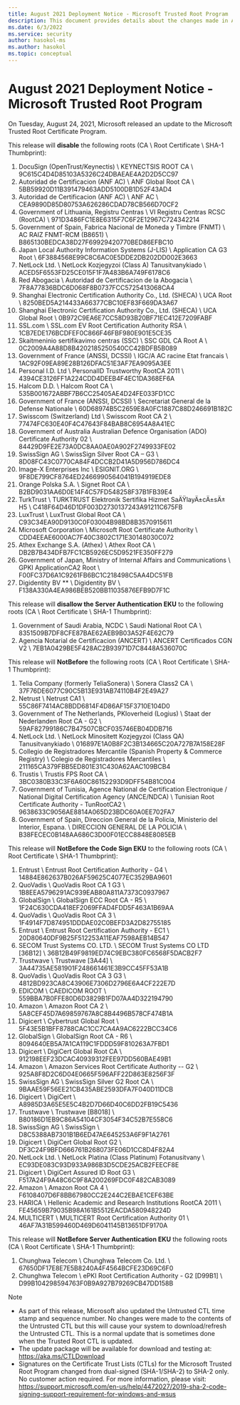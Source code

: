 ```yaml
---
title: August 2021 Deployment Notice - Microsoft Trusted Root Program 
description: This document provides details about the changes made in August 2021 to the root store.
ms.date: 6/3/2022
ms.service: security
author: hasokol-ms
ms.author: hasokol
ms.topic: conceptual
---
```


# August 2021 Deployment Notice - Microsoft Trusted Root Program 

On Tuesday, August 24, 2021, Microsoft released an update to the Microsoft Trusted Root Certificate Program.

This release will **disable** the following roots (CA \ Root Certificate \ SHA-1 Thumbprint):
1. DocuSign (OpenTrust/Keynectis)	\\ KEYNECTSIS ROOT CA	\\ 9C615C4D4D85103A5326C24DBAEAE4A2D2D5CC97
2. Autoridad de Certificacion (ANF AC)	\\ ANF Global Root CA	\\ 5BB59920D11B391479463ADD5100DB1D52F43AD4
3. Autoridad de Certificacion (ANF AC)	\\ ANF AC	\\ CEA9890D85D80753A626286CDAD78CB566D70CF2
4. Government of Lithuania, Registru Centras	\\ VI Registru Centras RCSC (RootCA)	\\ 971D3486FC1E8E6315F7C6F2E12967C724342214
5. Government of Spain, Fabrica Nacional de Moneda y Timbre (FNMT)	\\ AC RAIZ FNMT-RCM (B8651)	\\ B865130BEDCA38D27F69929420770BED86EFBC10
6. Japan Local Authority Information Systems (J-LIS)	\\ Application CA G3 Root	\\ 6F3884568E99C8C6AC0E5DDE2DB202DD002E3663
7. NetLock Ltd.	\\ NetLock Kozjegyzoi (Class A) Tanusitvanykiado	\\ ACED5F6553FD25CE015F1F7A483B6A749F6178C6
8. Red Abogacia	\\ Autoridad de Certificacion de la Abogacia	\\ 7F8A77836BDC6D068F8B0737FCC5725413068CA4
9. Shanghai Electronic Certification Authority Co., Ltd. (SHECA)	\\ UCA Root	\\ 8250BED5A214433A66377CBC10EF83F669DA3A67
10. Shanghai Electronic Certification Authority Co., Ltd. (SHECA)	\\ UCA Global Root	\\ 0B972C9EA6E7CC58D93B20BF71EC412E7209FABF
11. SSL.com	\\ SSL.com EV Root Certification Authority RSA	\\ 1CB7EDE176BCDFEF0C866F46FBF980E901E5CE35
12. Skaitmeninio sertifikavimo centras (SSC)	\\ SSC GDL CA Root A	\\ 0C2009A4A88D8B4202185250540CC42BDFB5B089
13. Government of France (ANSSI, DCSSI)	\\ IGC/A AC racine Etat francais	\\ 1AC92F09EA89E28B126DFAC51E3AF7EA9095A3EE
14. Personal I.D. Ltd	\\ PersonalID Trustworthy RootCA 2011	\\ 4394CE3126FF1A224CDD4DEEB4F4EC1DA368EF6A
15. Halcom D.D.	\\ Halcom Root CA	\\ 535B001672ABBF7B6CC25405AE4D24FE033FD1CC
16. Government of France (ANSSI, DCSSI)	\\ Secretariat General de la Defense Nationale	\\ 60D68974B5C2659E8A0FC1887C88D246691B182C
17. Swisscom (Switzerland) Ltd	\\ Swisscom Root CA 2	\\ 77474FC630E40F4C47643F84BAB8C6954A8A41EC
18. Government of Australia	Australian Defence Organisation (ADO) Certificate Authority 02	\\ 84429D9FE2E73A0DC8AA0AE0A902F2749933FE02
19. SwissSign AG	\\ SwissSign Silver Root CA – G3	\\ 8D08FC43C0770CA84F4DCCB2D41A5D956D786DC4
20. Image-X Enterprises Inc	\\ ESIGNIT.ORG	\\ 9F8DE799CF8764ED2466990564041B194919EDE8
21. Orange Polska S.A.	\\ Signet Root CA	\\ B2BD9031AA6D0E14F4C57FD548258F37B1FB39E4
22. TurkTrust	\\ TURKTRUST Elektronik Sertifika Hizmet SaÄŸlayÄ±cÄ±sÄ± H5	\\ C418F64D46D1DF003D2730137243A91211C675FB
23. LuxTrust	\\ LuxTrust Global Root CA	\\ C93C34EA90D9130C0F03004B98BD8B3570915611
24. Microsoft Corporation	\\ Microsoft Root Certificate Authority	\\ CDD4EEAE6000AC7F40C3802C171E30148030C072
25. Athex Exchange S.A. (Athex)	\\ Athex Root CA	\\ DB2B7B434DFB7FC1CB5926EC5D9521FE350FF279
26. Government of Japan, Ministry of Internal Affairs and Communications	\\ GPKI ApplicationCA2 Root	\\ F00FC37D6A1C9261FB6BC1C218498C5AA4DC51FB
27. Digidentity BV **	\\ Digidentity BV	\\ F138A330A4EA986BEB520BB11035876EFB9D7F1C


This release will **disallow the Server Authentication EKU** to the following roots (CA \ Root Certificate \ SHA-1 Thumbprint):
1. Government of Saudi Arabia, NCDC	\\ Saudi National Root CA	\\ 8351509B7DF8CFE87BAE62AEB9B03A52F4E62C79
2. Agencia Notarial de Certificacion (ANCERT)	\\ ANCERT Certificados CGN V2	\\ 7EB1A0429BE5F428AC2B93971D7C8448A536070C


This release will **NotBefore** the following roots (CA \ Root Certificate \ SHA-1 Thumbprint):
1. Telia Company (formerly TeliaSonera)	\\ Sonera Class2 CA	\\ 37F76DE6077C90C5B13E931AB74110B4F2E49A27
2. Netrust	\\ Netrust CA1	\\ 55C86F7414AC8BDD6814F4D86AF15F3710E104D0
3. Government of The Netherlands, PKIoverheid (Logius)	\\ Staat der Nederlanden Root CA - G2	\\ 59AF82799186C7B47507CBCF035746EB04DDB716
4. NetLock Ltd.	\\ NetLock Minositett Kozjegyzoi (Class QA) Tanusitvanykiado	\\ 016897E1A0B8F2C3B134665C20A727B7A158E28F
5. Collegio de Registradores Mercantile (Spanish Property & Commerce Registry)	\\ Colegio de Registradores Mercantiles	\\ 211165CA379FBB5ED801E31C430A62AAC109BCB4
6. Trustis	\\ Trustis FPS Root CA	\\ 3BC0380B33C3F6A60C86152293D9DFF54B81C004
7. Government of Tunisia, Agence National de Certification Electronique / National Digital Certification Agency (ANCE/NDCA)	\\ Tunisian Root Certificate Authority - TunRootCA2	\\ 9638633C9056AE8814A065D23BDC60A0EE702FA7
8. Government of Spain, Direccion General de la Policia, Ministerio del Interior, Espana.	\\ DIRECCION GENERAL DE LA POLICIA	\\ B38FECEC0B148AA686C3D00F01ECC8848E8085EB


This release will **NotBefore the Code Sign EKU** to the following roots (CA \ Root Certificate \ SHA-1 Thumbprint):
1. Entrust	\\ Entrust Root Certification Authority - G4	\\ 14884E862637B026AF59625C4077EC3529BA9601
2. QuoVadis	\\ QuoVadis Root CA 1 G3	\\ 1B8EEA5796291AC939EAB80A811A7373C0937967
3. GlobalSign	\\ GlobalSign ECC Root CA - R5	\\ 1F24C630CDA418EF2069FFAD4FDD5F463A1B69AA
4. QuoVadis	\\ QuoVadis Root CA 3	\\ 1F4914F7D874951DDDAE02C0BEFD3A2D82755185
5. Entrust	\\ Entrust Root Certification Authority - EC1	\\ 20D80640DF9B25F512253A11EAF7598AEB14B547
6. SECOM Trust Systems CO. LTD.	\\ SECOM Trust Systems CO LTD [36B12]	\\ 36B12B49F9819ED74C9EBC380FC6568F5DACB2F7
7. Trustwave	\\ Trustwave [3A44]	\\ 3A44735AE581901F248661461E3B9CC45FF53A1B
8. QuoVadis	\\ QuoVadis Root CA 3 G3	\\ 4812BD923CA8C43906E7306D2796E6A4CF222E7D
9. EDICOM	\\ CAEDICOM ROOT	\\ 559BBA7B0FFE80D6D3829B1FD07AA4D322194790
10. Amazon	\\ Amazon Root CA 2	\\ 5A8CEF45D7A69859767A8C8B4496B578CF474B1A
11. Digicert	\\ Cybertrust Global Root	\\ 5F43E5B1BFF8788CAC1CC7CA4A9AC6222BCC34C6
12. GlobalSign	\\ GlobalSign Root CA - R6	\\ 8094640EB5A7A1CA119C1FDDD59F810263A7FBD1
13. Digicert	\\ DigiCert Global Root CA	\\ 912198EEF23DCAC40939312FEE97DD560BAE49B1
14. Amazon	\\ Amazon Services Root Certificate Authority -- G2	\\ 925A8F8D2C6D04E0665F596AFF22D863E8256F3F
15. SwissSign AG	\\ SwissSign Silver G2 Root CA	\\ 9BAAE59F56EE21CB435ABE2593DFA7F040D11DCB
16. Digicert	\\ DigiCert	\\ A8985D3A65E5E5C4B2D7D66D40C6DD2FB19C5436
17. Trustwave	\\ Trustwave [B8018]	\\ B80186D1EB9C86A54104CF3054F34C52B7E558C6
18. SwissSign AG	\\ SwissSign	\\ D8C5388AB7301B1B6ED47AE645253A6F9F1A2761
19. Digicert	\\ DigiCert Global Root G2	\\ DF3C24F9BFD666761B268073FE06D1CC8D4F82A4
20. NetLock Ltd.	\\ NetLock Platina (Class Platinum) Fotanusitvany	\\ EC93DE083C93D933A986B3D5CDE25ACB2FEECF8E
21. Digicert	\\ DigiCert Assured ID Root G3	\\ F517A24F9A48C6C9F8A200269FDC0F482CAB3089
22. Amazon	\\ Amazon Root CA 4	\\ F6108407D6F8BB67980CC2E244C2EBAE1CEF63BE
23. HARICA	\\ Hellenic Academic and Research Institutions RootCA 2011	\\ FE45659B79035B98A161B5512EACDA580948224D
24. MULTICERT	\\ MULTICERT Root Certification Authority 01	\\ 46AF7A31B599460D469D6041145B13651DF9170A

This release will **NotBefore Server Authentication EKU** the following roots (CA \ Root Certificate \ SHA-1 Thumbprint):
1. Chunghwa Telecom	\\ Chunghwa Telecom Co. Ltd.	\\ 67650DF17E8E7E5B8240A4F4564BCFE23D69C6F0
2. Chunghwa Telecom	\\ ePKI Root Certification Authority - G2 [D99B1]	\\ D99B104298594763F0B9A927B79269CB47DD158B


>[!NOTE]
> * As part of this release, Microsoft also updated the Untrusted CTL time stamp and sequence number. No changes were made to the contents of the Untrusted CTL but this will cause your system to download/refresh the Untrusted CTL. This is a normal update that is sometimes done when the Trusted Root CTL is updated.
> * The update package will be available for download and testing at: <https://aka.ms/CTLDownload>
> * Signatures on the Certificate Trust Lists (CTLs) for the Microsoft Trusted Root Program changed from dual-signed (SHA-1/SHA-2) to SHA-2 only. No customer action required. For more information, please visit: <https://support.microsoft.com/en-us/help/4472027/2019-sha-2-code-signing-support-requirement-for-windows-and-wsus>
